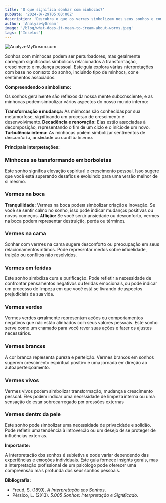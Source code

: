 ```yaml
---
title: 'O que significa sonhar com minhocas?'
pubDate: '2024-07-29T05:00:00Z'
description: 'Descubra o que os vermes simbolizam nos seus sonhos e como interpretar seu significado com base no contexto e nos detalhes do sonho.'
author: 'AnalyzeMyDream'
image: '/blog/what-does-it-mean-to-dream-about-worms.jpeg'
tags: ['Insetos']
---
```


![AnalyzeMyDream.com](/blog/what-does-it-mean-to-dream-about-worms.jpeg)


Sonhos com minhocas podem ser perturbadores, mas geralmente carregam significados simbólicos relacionados à transformação, crescimento e mudança pessoal. Este guia explora várias interpretações com base no contexto do sonho, incluindo tipo de minhoca, cor e sentimentos associados. 

**Compreendendo o simbolismo:**

Os sonhos geralmente são reflexos da nossa mente subconsciente, e as minhocas podem simbolizar vários aspectos do nosso mundo interno:

**Transformação e mudança:** As minhocas são conhecidas por sua metamorfose, significando um processo de crescimento e desenvolvimento. 
**Decadência e renovação:** Elas estão associadas à decomposição, representando o fim de um ciclo e o início de um novo.
**Turbulência interna:** As minhocas podem simbolizar sentimentos de desconforto, ansiedade ou conflito interno.

**Principais interpretações:**

### Minhocas se transformando em borboletas

Este sonho significa elevação espiritual e crescimento pessoal. Isso sugere que você está superando desafios e evoluindo para uma versão melhor de si mesmo.

### Vermes na boca

**Tranquilidade:** Vermes na boca podem simbolizar criação e inovação. Se você se sentir calmo no sonho, isso pode indicar mudanças positivas ou novos começos. 
**Aflição:** Se você sentir ansiedade ou desconforto, vermes na boca podem representar destruição, perda ou términos.

### Vermes na cama

Sonhar com vermes na cama sugere desconforto ou preocupação em seus relacionamentos íntimos. Pode representar medos sobre infidelidade, traição ou conflitos não resolvidos.

### Vermes em feridas

Este sonho simboliza cura e purificação. Pode refletir a necessidade de confrontar pensamentos negativos ou feridas emocionais, ou pode indicar um processo de limpeza em que você está se livrando de aspectos prejudiciais da sua vida.

### Vermes verdes

Vermes verdes geralmente representam ações ou comportamentos negativos que não estão alinhados com seus valores pessoais. Este sonho serve como um chamado para você rever suas ações e fazer os ajustes necessários.

### Vermes brancos

A cor branca representa pureza e perfeição. Vermes brancos em sonhos sugerem crescimento espiritual positivo e uma jornada em direção ao autoaperfeiçoamento.

### Vermes vivos

Vermes vivos podem simbolizar transformação, mudança e crescimento pessoal. Eles podem indicar uma necessidade de limpeza interna ou uma sensação de estar sobrecarregado por pressões externas.

### Vermes dentro da pele

Este sonho pode simbolizar uma necessidade de privacidade e solidão. Pode refletir uma tendência à introversão ou um desejo de se proteger de influências externas.

**Importante:**

A interpretação dos sonhos é subjetiva e pode variar dependendo das experiências e emoções individuais. Este guia fornece insights gerais, mas a interpretação profissional de um psicólogo pode oferecer uma compreensão mais profunda dos seus sonhos pessoais.

**Bibliografia:**

* Freud, S. (1899). *A Interpretação dos Sonhos*. 
* Pérsico, L. (2013). *5.005 Sonhos: Interpretação e Significado*.
